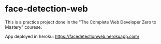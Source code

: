 # face-detection-web

This is a practice project done in the "The Complete Web Developer Zero to Mastery" courese.

App deployed in heroku: https://facedetectionweb.herokuapp.com/